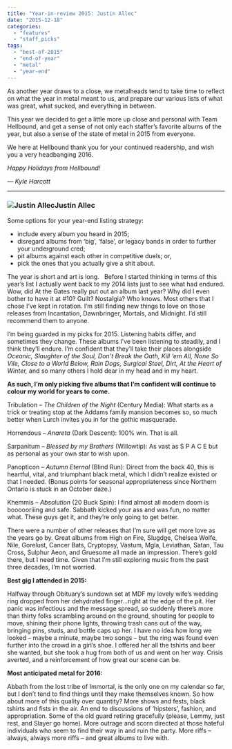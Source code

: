 ```yaml
---
title: "Year-in-review 2015: Justin Allec"
date: "2015-12-18"
categories: 
  - "features"
  - "staff_picks"
tags: 
  - "best-of-2015"
  - "end-of-year"
  - "metal"
  - "year-end"
---
```


As another year draws to a close, we metalheads tend to take time to reflect on what the year in metal meant to us, and prepare our various lists of what was great, what sucked, and everything in between.

This year we decided to get a little more up close and personal with Team Hellbound, and get a sense of not only each staffer’s favorite albums of the year, but also a sense of the state of metal in 2015 from everyone.

We here at Hellbound thank you for your continued readership, and wish you a very headbanging 2016.

_Happy Holidays from Hellbound!_

_— Kyle Harcott_

* * *

### ![Justin Allec](https://hellbound.ca/wp-content/uploads/2015/12/Justin-Allec-300x169.jpg)Justin Allec

Some options for your year-end listing strategy:

- include every album you heard in 2015;
- disregard albums from ‘big’, ‘false’, or legacy bands in order to further your underground cred;
- pit albums against each other in competitive duels; or,
- pick the ones that you actually give a shit about.

The year is short and art is long.   Before I started thinking in terms of this year’s list I actually went back to my 2014 lists just to see what had endured. Wow, did At the Gates really put out an album last year? Why did I even bother to have it at #10? Guilt? Nostalgia? Who knows. Most others that I chose I’ve kept in rotation. I’m still finding new things to love on those releases from Incantation, Dawnbringer, Mortals, and Midnight. I’d still recommend them to anyone.

I’m being guarded in my picks for 2015. Listening habits differ, and sometimes they change. These albums I’ve been listening to steadily, and I think they’ll endure. I’m confident that they’ll take their places alongside _Oceanic, Slaughter of the Soul, Don’t Break the Oath, Kill ‘em All, None So Vile, Close to a World Below, Rain Dogs, Surgical Steel, Dirt, At the Heart of Winter,_ and so many others I hold dear in my head and in my heart.

**As such, I’m only picking five albums that I’m confident will continue to colour my world for years to come.**

Tribulation – _The Children of the Night_ (Century Media): What starts as a trick or treating stop at the Addams family mansion becomes so, so much better when Lurch invites you in for the gothic masquerade.

Horrendous – _Anareta_ (Dark Descent): 100% win. That is all.

Sarpanitum – _Blessed by my Brothers_ (Willowtip): As vast as S P A C E but as personal as your own star to wish upon.

Panopticon – _Autumn Eternal_ (Blind Run): Direct from the back 40, this is heartful, vital, and triumphant black metal, which I didn’t realize existed or that I needed. (Bonus points for seasonal appropriateness since Northern Ontario is stuck in an October daze.)

Khemmis – _Absolution_ (20 Buck Spin): I find almost all modern doom is boooooriiing and safe. Sabbath kicked your ass and was fun, no matter what. These guys get it, and they’re only going to get better.

There were a number of other releases that I’m sure will get more love as the years go by. Great albums from High on Fire, Slugdge, Chelsea Wolfe, Nile, Gorelust, Cancer Bats, Cryptopsy, Vastum, Mgla, Leviathan, Satan, Tau Cross, Sulphur Aeon, and Gruesome all made an impression. There’s gold there, but I need time. Given that I’m still exploring music from the past three decades, I’m not worried.

**Best gig I attended in 2015:**

Halfway through Obituary’s sundown set at MDF my lovely wife’s wedding ring dropped from her dehydrated finger…right at the edge of the pit. Her panic was infectious and the message spread, so suddenly there’s more than thirty folks scrambling around on the ground, shouting for people to move, shining their phone lights, throwing trash cans out of the way, bringing pins, studs, and bottle caps up her. I have no idea how long we looked – maybe a minute, maybe two songs – but the ring was found even further into the crowd in a girl’s shoe. I offered her all the tshirts and beer she wanted, but she took a hug from both of us and went on her way. Crisis averted, and a reinforcement of how great our scene can be.

**Most anticipated metal for 2016:**

Abbath from the lost tribe of Immortal, is the only one on my calendar so far, but I don’t tend to find things until they make themselves known. So how about more of this quality over quantity? More shows and fests, black tshirts and fists in the air. An end to discussions of ‘hipsters’, fashion, and appropriation. Some of the old guard retiring gracefully (please, Lemmy, just rest, and Slayer go home). More outrage and scorn directed at those hateful individuals who seem to find their way in and ruin the party. More riffs – always, always more riffs – and great albums to live with.
